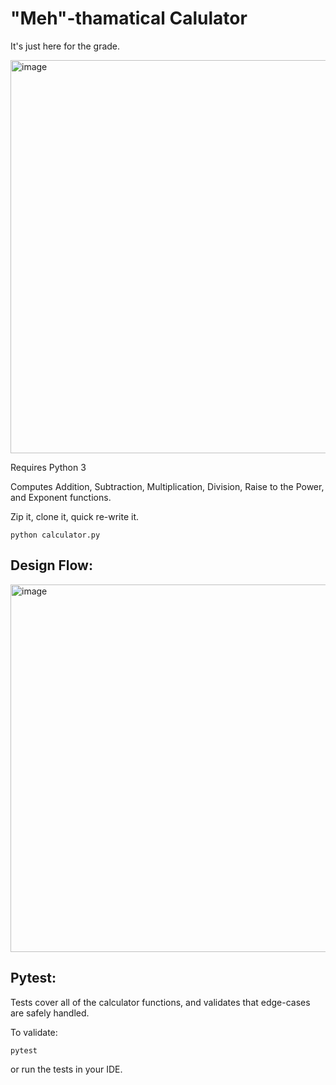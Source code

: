 # "Meh"-thamatical Calulator

It's just here for the grade.

<img width="866" height="629" alt="image" src="https://github.com/user-attachments/assets/378a68be-fea1-41a3-aae0-add8afa2a1f3" />


Requires Python 3

Computes Addition, Subtraction, Multiplication, Division, Raise to the Power, and Exponent functions.

Zip it, clone it, quick re-write it.

```
python calculator.py
```

## Design Flow:

<img width="2872" height="588" alt="image" src="https://github.com/user-attachments/assets/78228da5-4be5-4ef2-a050-f55491a8ad99" />

## Pytest:

Tests cover all of the calculator functions, and validates that edge-cases are safely handled.

To validate:
```
pytest
```

or run the tests in your IDE.